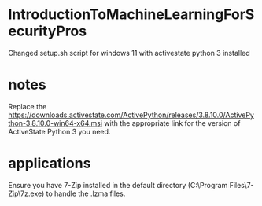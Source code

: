 # IntroductionToMachineLearningForSecurityPros
Changed setup.sh script for windows 11 with activestate python 3 installed 
# notes
Replace the https://downloads.activestate.com/ActivePython/releases/3.8.10.0/ActivePython-3.8.10.0-win64-x64.msi with the appropriate link for the version of ActiveState Python 3 you need.
# applications
Ensure you have 7-Zip installed in the default directory (C:\Program Files\7-Zip\7z.exe) to handle the .lzma files.